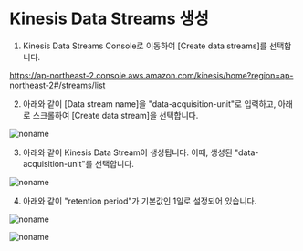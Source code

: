 # Kinesis Data Streams 생성

1) Kinesis Data Streams Console로 이동하여 [Create data streams]를 선택합니다. 

https://ap-northeast-2.console.aws.amazon.com/kinesis/home?region=ap-northeast-2#/streams/list

2) 아래와 같이 [Data stream name]을 "data-acquisition-unit"로 입력하고, 아래로 스크롤하여 [Create data stream]을 선택합니다. 

![noname](https://user-images.githubusercontent.com/52392004/165576507-af7f24c8-3990-4e75-969e-887407d07978.png)




3) 아래와 같이 Kinesis Data Stream이 생성됩니다. 이때, 생성된 "data-acquisition-unit"를 선택합니다. 

![noname](https://user-images.githubusercontent.com/52392004/165541606-92a03739-d4de-4e06-a52f-7581b62f0136.png)

4) 아래와 같이 "retention period"가 기본값인 1일로 설정되어 있습니다.

![noname](https://user-images.githubusercontent.com/52392004/165542208-82e3bc74-3b27-49c4-9c96-adc2b41addf2.png)


![noname](https://user-images.githubusercontent.com/52392004/165575357-be5ff904-32e1-49ba-b971-082ab8f81a54.png)

